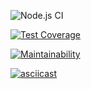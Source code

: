 ![Node.js CI](https://github.com/webdesc/frontend-project-lvl2/workflows/Node.js%20CI/badge.svg)

[![Test Coverage](https://api.codeclimate.com/v1/badges/b7b07a303033bbf5b914/test_coverage)](https://codeclimate.com/github/webdesc/frontend-project-lvl2/test_coverage)

[![Maintainability](https://api.codeclimate.com/v1/badges/b7b07a303033bbf5b914/maintainability)](https://codeclimate.com/github/webdesc/frontend-project-lvl2/maintainability)

[![asciicast](https://asciinema.org/a/N4qfxWK0mGrhJDh5EfYTHYWt7.svg)](https://asciinema.org/a/N4qfxWK0mGrhJDh5EfYTHYWt7)
